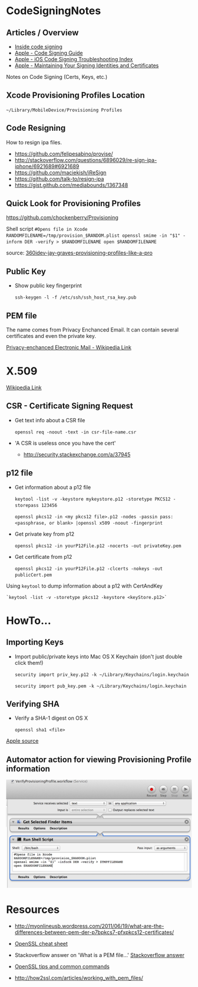 CodeSigningNotes
================

## Articles / Overview

* [Inside code signing](https://www.objc.io/issues/17-security/inside-code-signing/)
* [Apple - Code Signing Guide](https://developer.apple.com/library/ios/documentation/Security/Conceptual/CodeSigningGuide/Introduction/Introduction.html)
* [Apple - iOS Code Signing Troubleshooting Index](https://developer.apple.com/library/ios/technotes/tn2407/_index.html)
* [Apple - Maintaining Your Signing Identities and Certificates](https://developer.apple.com/library/ios/documentation/IDEs/Conceptual/AppDistributionGuide/MaintainingCertificates/MaintainingCertificates.html)

Notes on Code Signing (Certs, Keys, etc.)

Xcode Provisioning Profiles Location
--------------------------------------

  `~/Library/MobileDevice/Provisioning Profiles`


## Code Resigning

How to resign ipa files.

* https://github.com/felipesabino/provise/
* http://stackoverflow.com/questions/6896029/re-sign-ipa-iphone/6921689#6921689
* https://github.com/maciekish/iReSign
* https://github.com/talk-to/resign-ipa
* https://gist.github.com/mediabounds/1367348

Quick Look for Provisioning Profiles
-------------------------------------
https://github.com/chockenberry/Provisioning



Shell script
    ```
    #Opens file in Xcode
    RANDOMFILENAME=/tmp/provision_$RANDOM.plist
    openssl smime -in "$1" -inform DER -verify > $RANDOMFILENAME
    open $RANDOMFILENAME
    ```

source: [360idev-jay-graves-provisioning-profiles-like-a-pro](http://www.doubleencore.com/2013/09/360idev-jay-graves-provisioning-profiles-like-a-pro/)

Public Key
----------

* Show public key fingerprint
    
    `ssh-keygen -l -f /etc/ssh/ssh_host_rsa_key.pub`

PEM file
-------

The name comes from Privacy Enchanced Email. It can contain several certificates and even the private key.





[Privacy-enchanced Electronic Mail - Wikipedia Link](http://en.wikipedia.org/wiki/Privacy-enhanced_Electronic_Mail)


X.509
=====
[Wikipedia Link](http://en.wikipedia.org/wiki/X.509)


CSR - Certificate Signing Request
---------------------------------

* Get text info about a CSR file

    `openssl req -noout -text -in csr-file-name.csr`
    
* 'A CSR is useless once you have the cert'
  * http://security.stackexchange.com/a/37945


p12 file
--------

* Get information about a p12 file

    `keytool -list -v -keystore mykeystore.p12 -storetype PKCS12 -storepass 123456`

    `openssl pkcs12 -in <my pkcs12 file>.p12 -nodes -passin pass:<passphrase, or blank> |openssl x509 -noout -fingerprint
`

* Get private key from p12

    `openssl pkcs12 -in yourP12File.p12 -nocerts -out privateKey.pem`

* Get certificate from p12

    `openssl pkcs12 -in yourP12File.p12 -clcerts -nokeys -out publicCert.pem`

Using `keytool` to dump information about a p12 with CertAndKey

    `keytool -list -v -storetype pkcs12 -keystore <keyStore.p12>`

HowTo...
========



## Importing Keys

* Import public/private keys into Mac OS X Keychain (don't just double click them!)

    `security import priv_key.p12 -k ~/Library/Keychains/login.keychain`

    `security import pub_key.pem -k ~/Library/Keychains/login.keychain`

## Verifying SHA

* Verify a SHA-1 digest on OS X

    `openssl sha1 <file>`

[Apple source](http://support.apple.com/kb/ht1652)

Automator action for viewing Provisioning Profile information
-------------------------------------------------------------
![Automator Service Screenshot](screenshots/VerifyProvisioningProfile_workflow.png)

Resources
==============


* http://myonlineusb.wordpress.com/2011/06/19/what-are-the-differences-between-pem-der-p7bpkcs7-pfxpkcs12-certificates/
* [OpenSSL cheat sheet](https://twiki.cern.ch/twiki/bin/view/LinuxSupport/OpenSSLCheatsheet)

* Stackoverflow answer on 'What is a PEM file...'
[Stackoverflow answer](http://serverfault.com/a/9717)
* [OpenSSL tips and common commands](http://how2ssl.com/articles/openssl_commands_and_tips/)
* http://how2ssl.com/articles/working_with_pem_files/

